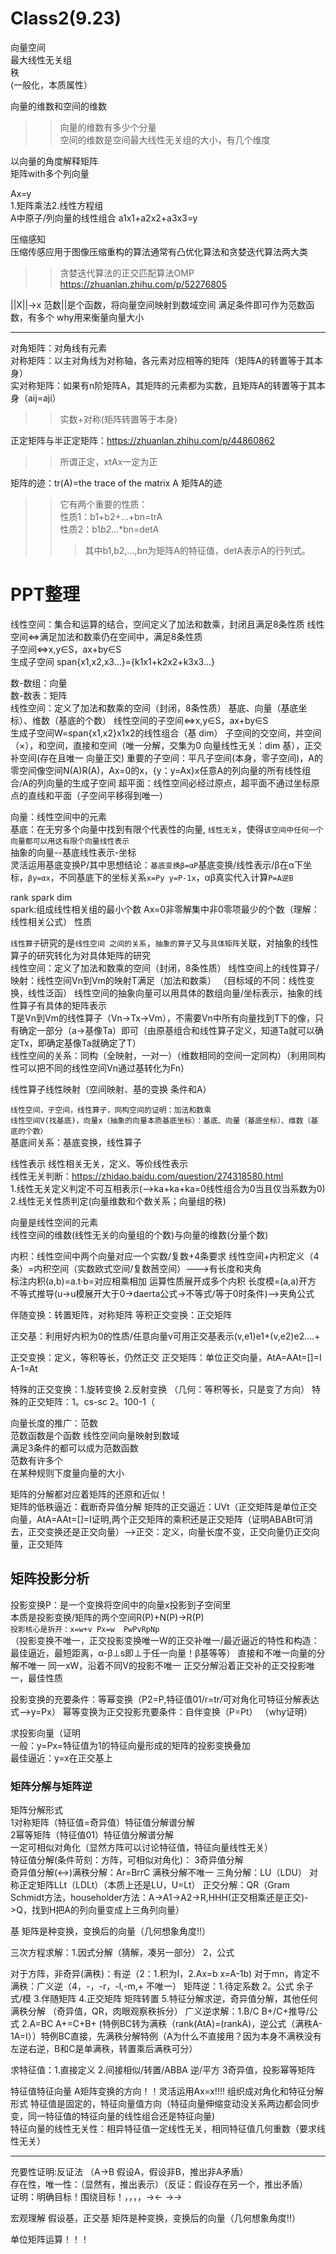 Class2(9.23)
===
向量空间  
最大线性无关组  
秩  
(一般化，本质属性）

向量的维数和空间的维数
>>向量的维数有多少个分量<br>
>>空间的维数是空间最大线性无关组的大小，有几个维度

以向量的角度解释矩阵<br>
矩阵with多个列向量

Ax=y  
1.矩阵乘法2.线性方程组  
A中原子/列向量的线性组合 a1x1+a2x2+a3x3=y  


压缩感知  
压缩传感应用于图像压缩重构的算法通常有凸优化算法和贪婪迭代算法两大类  
>>贪婪迭代算法的正交匹配算法OMP https://zhuanlan.zhihu.com/p/52276805

||X||->x
范数||是个函数，将向量空间映射到数域空间
满足条件即可作为范数函数，有多个
why用来衡量向量大小


***
对角矩阵：对角线有元素  
对称矩阵：以主对角线为对称轴，各元素对应相等的矩阵（矩阵A的转置等于其本身）   
实对称矩阵：如果有n阶矩阵A，其矩阵的元素都为实数，且矩阵A的转置等于其本身（aij=aji）
>>实数+对称(矩阵转置等于本身)

正定矩阵与半正定矩阵：https://zhuanlan.zhihu.com/p/44860862
>>所谓正定，xtAx一定为正

矩阵的迹：tr(A)=the trace of the matrix A 矩阵A的迹
>>它有两个重要的性质：   
>>性质1：b1+b2+...+bn=trA  
>>性质2：b1*b2*...*bn=detA  
>>>其中b1,b2,...,bn为矩阵A的特征值，detA表示A的行列式。


PPT整理
===

线性空间：集合和运算的结合，空间定义了加法和数乘，封闭且满足8条性质
线性空间<=>满足加法和数乘仍在空间中，满足8条性质  
子空间<=>x,y∈S，ax+by∈S   
生成子空间 span{x1,x2,x3...}={k1x1+k2x2+k3x3...}  


数-数组：向量  
数-数表：矩阵  
线性空间：定义了加法和数乘的空间（封闭，8条性质） 基底、向量（基底坐标）、维数（基底的个数）
线性空间的子空间<=>x,y∈S，ax+by∈S   
生成子空间W=span{x1,x2}x1x2的线性组合（基 dim）
子空间的交空间，并空间（×），和空间，直接和空间（唯一分解，交集为0   向量线性无关：dim 基），正交补空间(存在且唯一 向量正交)
重要的子空间：平凡子空间(本身，零子空间)，A的零空间像空间N(A)R(A)，Ax=0的x，{y：y=Ax}x任意A的列向量的所有线性组合/A的列向量的生成子空间
超平面：线性空间必经过原点，超平面不通过坐标原点的直线和平面（子空间平移得到唯一）


向量：线性空间中的元素  
基底：在无穷多个向量中找到有限个代表性的向量, `线性无关`，使得`该空间中任何一个向量都可以用这有限个向量线性表示`    
抽象的向量--基底线性表示-坐标    
灵活运用基底变换P/其中思想结论：`基底变换β=αP`基底变换/线性表示/β在α下坐标，`βy=αx`，不同基底下的坐标关系`x=Py y=P-1x`，αβ真实代入计算`P=A逆B `

rank spark dim  
spark:组成线性相关组的最小个数  Ax=0非零解集中非0零项最少的个数（理解：线性相关公式）  性质  


`线性算子`研究的是`线性空间 之间的关系`，`抽象的算子`又与`具体矩阵`关联，对抽象的线性算子的研究转化为对具体矩阵的研究  
线性空间：定义了加法和数乘的空间（封闭，8条性质） 
线性空间上的线性算子/映射：线性空间Vn到Vm的映射T满足（加法和数乘）  （目标域的不同：线性变换，线性泛函）
线性空间的抽象向量可以用具体的数组向量/坐标表示，抽象的线性算子有具体的矩阵表示  
T是Vn到Vm的线性算子（Vn->Tx->Vm），不需要Vn中所有向量找到T下的像，只有确定一部分（a->基像Ta）即可（由原基组合和线性算子定义，知道Ta就可以确定Tx，即确定基像Ta就确定了T）  
线性空间的关系：同构（全映射，一对一）（维数相同的空间一定同构）（利用同构性可以把不同的线性空间Vn通过基转化为Fn）

线性算子线性映射（空间映射、基的变换 条件和A）

`线性空间，子空间，线性算子，同构空间的证明：加法和数乘`    
`线性空间V(找基底)，向量x（抽象的向量本质基底坐标）：基底、向量（基底坐标）、维数（基底的个数）`  
基底间关系：基底变换，线性算子  

线性表示
线性相关无关，定义、等价线性表示  
线性无关判断：https://zhidao.baidu.com/question/274318580.html  
1.线性无关定义判定不可互相表示(-->ka+ka+ka=0线性组合为0当且仅当系数为0)  
2.线性无关性质判定(向量维数和个数关系；向量组的秩)

向量是线性空间的元素    
线性空间的维数(线性无关的向量组的个数)与向量的维数(分量个数)  


内积：线性空间中两个向量对应一个实数/复数+4条要求
线性空间+内积定义（4条）=内积空间（实数欧式空间/复数莤空间）--->有长度和夹角  
标注内积(a,b)=a.t·b=对应相乘相加  运算性质展开成多个内积
长度模=(a,a)开方  
不等式推导(u->u模展开大于0->daerta公式->不等式/等于0时条件)-->夹角公式


伴随变换：转置矩阵，对称矩阵
等积正交变换：正交矩阵

正交基：利用好内积为0的性质/任意向量v可用正交基表示(v,e1)e1+(v,e2)e2....+

正交变换：定义，等积等长，仍然正交
正交矩阵：单位正交向量，AtA=AAt=[]=I A-1=At

特殊的正交变换：1.旋转变换 2.反射变换 （几何：等积等长，只是变了方向）
特殊的正交矩阵：1。cs-sc  2。100-1（


向量长度的推广：范数  
范数函数是个函数 线性空间向量映射到数域  
满足3条件的都可以成为范数函数  
范数有许多个  
在某种规则下度量向量的大小






矩阵的分解都对应着矩阵的还原和近似！  
矩阵的低秩逼近：截断奇异值分解
矩阵的正交逼近：UVt（正交矩阵是单位正交向量，AtA=AAt=[]=I证明,两个正交矩阵的乘积还是正交矩阵（证明ABABt可消去，正交变换还是正交向量）-->正交：定义，向量长度不变，正交向量仍正交向量，正交矩阵

## 矩阵投影分析
投影变换P：是一个变换将空间中的向量x投影到子空间里  
本质是投影变换/矩阵的两个空间R(P)+N(P)->R(P)  
`投影核心是拆开：x=w+v Px=w  PwPvRpNp`  
（投影变换不唯一，正交投影变换唯一W的正交补唯一/最近逼近的特性和构造：最佳逼近，最短距离，α-β⊥s即⊥于任一向量！β基等等）
直接和不唯一向量的分解不唯一 同一xW，沿着不同V的投影不唯一  正交分解沿着正交补的正交投影唯一，最佳性质

投影变换的充要条件：等幂变换（P2=P,特征值01/r=tr/可对角化可特征分解表达式—>y=Px）
幂等变换为正交投影充要条件：自伴变换（P=Pt）
（why证明）  

求投影向量（证明  
一般：y=Px=特征值为1的特征向量形成的矩阵的投影变换叠加  
最佳逼近：y=x在正交基上

### 矩阵分解与矩阵逆 
矩阵分解形式  
1对称矩阵（特征值=奇异值）特征值分解谱分解  
2幂等矩阵（特征值01）特征值分解谱分解   
一定可相似对角化（显然方阵可以讨论特征值，特征向量线性无关）  
特征值分解(条件苛刻：方阵，可相似对角化)：
3奇异值分解  
奇异值分解(<->)满秩分解：Ar=BrrC 满秩分解不唯一
三角分解：LU（LDU） 对称正定矩阵LLt（LDLt）（本质上还是LU，U=Lt）
正交分解：QR（Gram Schmidt方法，householder方法：A->A1->A2->R,HHH(正交相乘还是正交)->Q，找到H把A的列向量变成上三角列向量）


基
矩阵是种变换，变换后的向量（几何想象角度!!）




三次方程求解：1.因式分解（猜解，凑另一部分） 2，公式  

对于方阵，非奇异(满秩)：有逆（2：1.积为I，2.Ax=b x=A-1b)
对于mn，肯定不满秩：广义逆（4，-，-r，-l,-m,+ 不唯一）
矩阵逆：1.待定系数 2。公式 余子式/模 3.伴随矩阵 4.正交矩阵 矩阵转置  5.特征分解求逆，奇异值分解，其他任何满秩分解 （奇异值，QR，肉眼观察秩拆分）
广义逆求解：1.B/C B+/C+推导/公式  2.A=BC A+=C+B+   (特例BC转为满秩（rank(AtA)=(rankA)，逆公式（满秩A-1A=I））特例BC直接，先满秩分解特例（A为什么不直接用？因为本身不满秩没有左逆右逆，B和C是单满秩，转置乘后满秩可分）
 
求特征值：1.直接定义 2.间接相似/转置/ABBA  逆/平方  3奇异值，投影幂等矩阵

特征值特征向量
A矩阵变换的方向！！灵活运用Ax=x!!!!  组织成对角化和特征分解形式
特征值是固定的，特征向量值方向（特征向量伸缩变动没关系两边都会同步变，同一特征值的特征向量的线性组合还是特征向量)  
特征向量的线性无关性：相异特征值一定线性无关，相同特征值几何重数（要求线性无关）

----
充要性证明:反证法 （A->B 假设A，假设非B，推出非A矛盾）  
存在性，唯一性：（显然有，推出表示）（反证：假设存在另一个，推出矛盾）  
证明：明确目标！围绕目标！，，，，-><- ->->  

宏观理解
假设基，正交基
矩阵是种变换，变换后的向量（几何想象角度!!）


单位矩阵运算！！！

